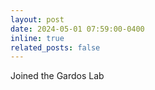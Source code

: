 ```yaml
---
layout: post
date: 2024-05-01 07:59:00-0400
inline: true
related_posts: false
---
```


Joined the Gardos Lab
